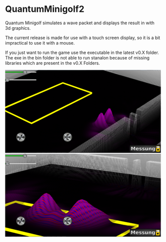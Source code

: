 # QuantumMinigolf2
Quantum Minigolf simulates a wave packet and displays the result in with 3d graphics.

The current release is made for use with a touch screen display, so it is a bit impractical to use it with a mouse.

If you just want to run the game use the executable in the latest v0.X folder. The exe in the bin folder is not able to run stanalon because of missing libraries which are present in the v0.X Folders.

![Screenshot 1](/screenshots/qmg_0_5_1.png?raw=true "Screenshot 1")
![Screenshot 2](/screenshots/qmg_0_5_2.png?raw=true "Screenshot 2")
